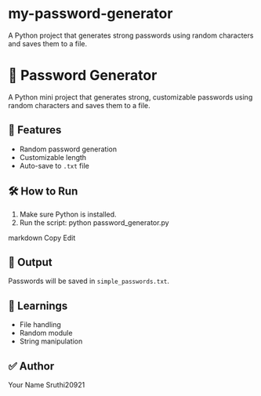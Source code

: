 # my-password-generator
A Python project that generates strong passwords using random characters and saves them to a file. 
# 🔐 Password Generator

A Python mini project that generates strong, customizable passwords using random characters and saves them to a file.

## 🚀 Features
- Random password generation
- Customizable length
- Auto-save to `.txt` file

## 🛠️ How to Run
1. Make sure Python is installed.
2. Run the script:
python password_generator.py

markdown
Copy
Edit

## 📁 Output
Passwords will be saved in `simple_passwords.txt`.

## 🧠 Learnings
- File handling
- Random module
- String manipulation

## ✅ Author
Your Name
Sruthi20921
